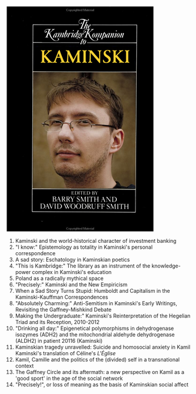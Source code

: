 ![The Kambridge Kompanion to Kaminski](https://github.com/conorsg/misc/blob/master/kompanion.jpg)

 1. Kaminski and the world-historical character of investment banking
 2. "I know:" Epistemology as totality in Kaminski's personal correspondence
 3. A sad story: Eschatology in Kaminskian poetics
 4. "This is Kambridge:" The library as an instrument of the knowledge-power complex in Kaminski's education
 5. Poland as a radically mythical space
 6. "Precisely:" Kaminski and the New Empiricism
 7. When a Sad Story Turns Stupid: Humboldt and Capitalism in the Kaminski-Kauffman Correspondences
 8. "Absolutely Charming:" Anti-Semitism in Kaminski's Early Writings, Revisiting the Gaffney-Mishkind Debate
 9. Making the Undergraduate:" Kaminski's Reinterpretation of the Hegelian Triad and its Reception, 2010-2012
 10. "Drinking all day:" Epigenetical polymorphisms in dehydrogenase isozymes (ADH2) and the mitochondrial aldehyde dehydrogenase (ALDH2) in patient 20116 (Kaminski)
 11. Kaminskian tragedy unravelled: Suicide and homosocial anxiety in Kamil Kaminski's translation of Céline's _L'Église_
 12. Kamil, Camille and the politics of the (divided) self in a transnational context
 13. The Gaffney Circle and its aftermath: a new perspective on Kamil as a 'good sport' in the age of the social network
 14. "Precisely!", or loss of meaning as the basis of Kaminskian social affect